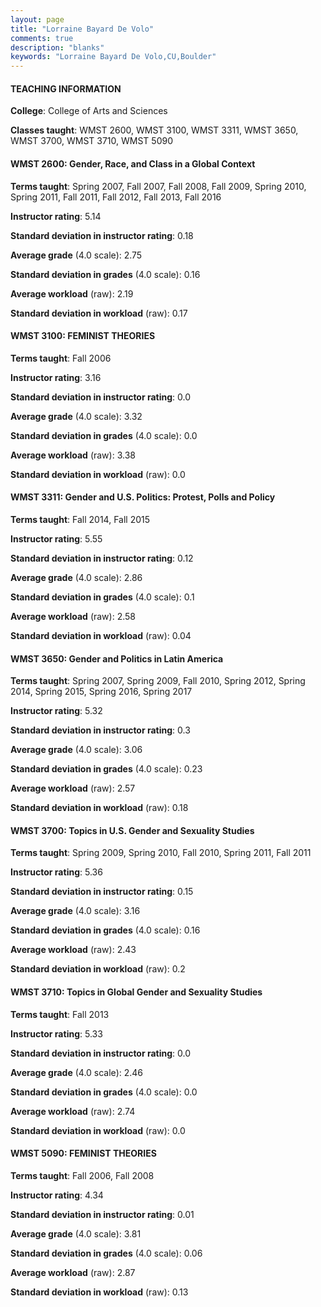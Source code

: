 ```yaml
---
layout: page
title: "Lorraine Bayard De Volo" 
comments: true
description: "blanks"
keywords: "Lorraine Bayard De Volo,CU,Boulder"
---
```

<head>
<script src="https://ajax.googleapis.com/ajax/libs/jquery/2.1.3/jquery.min.js"></script>
<script src="https://dl.dropboxusercontent.com/s/pc42nxpaw1ea4o9/highcharts.js?dl=0"></script>
<!-- <script src="../assets/js/highcharts.js"></script> -->
<style type="text/css">@font-face {
	font-family: "Bebas Neue";
	src: url(https://www.filehosting.org/file/details/544349/BebasNeue Regular.otf) format("opentype");
	}
	h1.Bebas { 
		font-family: "Bebas Neue", Verdana, Tahoma;
	}
</style>
</head>
	   
#### TEACHING INFORMATION

**College**: College of Arts and Sciences

**Classes taught**: WMST 2600, WMST 3100, WMST 3311, WMST 3650, WMST 3700, WMST 3710, WMST 5090

#### WMST 2600: Gender, Race, and Class in a Global Context

**Terms taught**: Spring 2007, Fall 2007, Fall 2008, Fall 2009, Spring 2010, Spring 2011, Fall 2011, Fall 2012, Fall 2013, Fall 2016

**Instructor rating**: 5.14

**Standard deviation in instructor rating**: 0.18

**Average grade** (4.0 scale): 2.75

**Standard deviation in grades** (4.0 scale): 0.16

**Average workload** (raw): 2.19

**Standard deviation in workload** (raw): 0.17

#### WMST 3100: FEMINIST THEORIES

**Terms taught**: Fall 2006

**Instructor rating**: 3.16

**Standard deviation in instructor rating**: 0.0

**Average grade** (4.0 scale): 3.32

**Standard deviation in grades** (4.0 scale): 0.0

**Average workload** (raw): 3.38

**Standard deviation in workload** (raw): 0.0

#### WMST 3311: Gender and U.S. Politics:  Protest, Polls and Policy

**Terms taught**: Fall 2014, Fall 2015

**Instructor rating**: 5.55

**Standard deviation in instructor rating**: 0.12

**Average grade** (4.0 scale): 2.86

**Standard deviation in grades** (4.0 scale): 0.1

**Average workload** (raw): 2.58

**Standard deviation in workload** (raw): 0.04

#### WMST 3650: Gender and Politics in Latin America

**Terms taught**: Spring 2007, Spring 2009, Fall 2010, Spring 2012, Spring 2014, Spring 2015, Spring 2016, Spring 2017

**Instructor rating**: 5.32

**Standard deviation in instructor rating**: 0.3

**Average grade** (4.0 scale): 3.06

**Standard deviation in grades** (4.0 scale): 0.23

**Average workload** (raw): 2.57

**Standard deviation in workload** (raw): 0.18

#### WMST 3700: Topics in U.S. Gender and Sexuality Studies

**Terms taught**: Spring 2009, Spring 2010, Fall 2010, Spring 2011, Fall 2011

**Instructor rating**: 5.36

**Standard deviation in instructor rating**: 0.15

**Average grade** (4.0 scale): 3.16

**Standard deviation in grades** (4.0 scale): 0.16

**Average workload** (raw): 2.43

**Standard deviation in workload** (raw): 0.2

#### WMST 3710: Topics in Global Gender and Sexuality Studies

**Terms taught**: Fall 2013

**Instructor rating**: 5.33

**Standard deviation in instructor rating**: 0.0

**Average grade** (4.0 scale): 2.46

**Standard deviation in grades** (4.0 scale): 0.0

**Average workload** (raw): 2.74

**Standard deviation in workload** (raw): 0.0

#### WMST 5090: FEMINIST THEORIES

**Terms taught**: Fall 2006, Fall 2008

**Instructor rating**: 4.34

**Standard deviation in instructor rating**: 0.01

**Average grade** (4.0 scale): 3.81

**Standard deviation in grades** (4.0 scale): 0.06

**Average workload** (raw): 2.87

**Standard deviation in workload** (raw): 0.13

